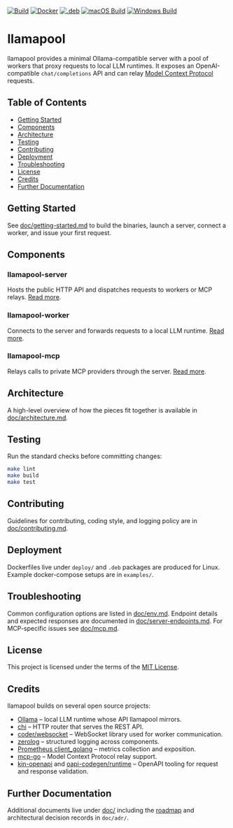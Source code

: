 [![Build](https://github.com/gaspardpetit/llamapool/actions/workflows/ci.yml/badge.svg)](https://github.com/gaspardpetit/llamapool/actions/workflows/ci.yml)
[![Docker](https://github.com/gaspardpetit/llamapool/actions/workflows/docker-publish.yml/badge.svg)](https://github.com/gaspardpetit/llamapool/actions/workflows/docker-publish.yml)
[![.deb](https://github.com/gaspardpetit/llamapool/actions/workflows/release-deb.yml/badge.svg)](https://github.com/gaspardpetit/llamapool/actions/workflows/release-deb.yml)
[![macOS Build](https://github.com/gaspardpetit/llamapool/actions/workflows/macos.yml/badge.svg)](https://github.com/gaspardpetit/llamapool/actions/workflows/macos.yml)
[![Windows Build](https://github.com/gaspardpetit/llamapool/actions/workflows/windows.yml/badge.svg)](https://github.com/gaspardpetit/llamapool/actions/workflows/windows.yml)

# llamapool

llamapool provides a minimal Ollama-compatible server with a pool of workers
that proxy requests to local LLM runtimes. It exposes an OpenAI-compatible
`chat/completions` API and can relay [Model Context Protocol](https://github.com/modelcontextprotocol)
requests.

## Table of Contents
- [Getting Started](#getting-started)
- [Components](#components)
- [Architecture](#architecture)
- [Testing](#testing)
- [Contributing](#contributing)
- [Deployment](#deployment)
- [Troubleshooting](#troubleshooting)
- [License](#license)
- [Credits](#credits)
- [Further Documentation](#further-documentation)

## Getting Started
See [doc/getting-started.md](doc/getting-started.md) to build the binaries,
launch a server, connect a worker, and issue your first request.

## Components
### llamapool-server
Hosts the public HTTP API and dispatches requests to workers or MCP relays.
[Read more](doc/server.md).

### llamapool-worker
Connects to the server and forwards requests to a local LLM runtime.
[Read more](doc/worker.md).

### llamapool-mcp
Relays calls to private MCP providers through the server.
[Read more](doc/mcp.md).

## Architecture
A high-level overview of how the pieces fit together is available in
[doc/architecture.md](doc/architecture.md).

## Testing
Run the standard checks before committing changes:

```bash
make lint
make build
make test
```

## Contributing
Guidelines for contributing, coding style, and logging policy are in
[doc/contributing.md](doc/contributing.md).

## Deployment
Dockerfiles live under `deploy/` and `.deb` packages are produced for Linux.
Example docker-compose setups are in `examples/`.

## Troubleshooting
Common configuration options are listed in [doc/env.md](doc/env.md). Endpoint
details and expected responses are documented in
[doc/server-endpoints.md](doc/server-endpoints.md). For MCP-specific issues see
[doc/mcp.md](doc/mcp.md).

## License
This project is licensed under the terms of the [MIT License](LICENSE).

## Credits
llamapool builds on several open source projects:

- [Ollama](https://github.com/ollama/ollama) – local LLM runtime whose API llamapool mirrors.
- [chi](https://github.com/go-chi/chi) – HTTP router that serves the REST API.
- [coder/websocket](https://github.com/coder/websocket) – WebSocket library used for worker communication.
- [zerolog](https://github.com/rs/zerolog) – structured logging across components.
- [Prometheus client_golang](https://github.com/prometheus/client_golang) – metrics collection and exposition.
- [mcp-go](https://github.com/mark3labs/mcp-go) – Model Context Protocol relay support.
- [kin-openapi](https://github.com/getkin/kin-openapi) and [oapi-codegen/runtime](https://github.com/oapi-codegen/runtime) – OpenAPI tooling for request and response validation.

## Further Documentation
Additional documents live under [doc/](doc) including the
[roadmap](doc/roadmap.md) and architectural decision records in `doc/adr/`.
